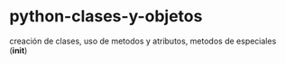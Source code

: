 # python-clases-y-objetos
creación de clases, uso de metodos y atributos, metodos de especiales (__init__)

